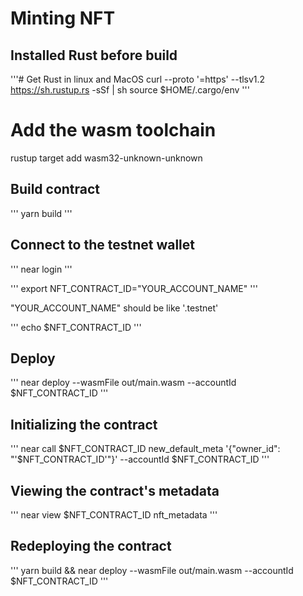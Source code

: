 # Minting NFT

## Installed Rust before build
'''# Get Rust in linux and MacOS
curl --proto '=https' --tlsv1.2 https://sh.rustup.rs -sSf | sh
source $HOME/.cargo/env
'''

# Add the wasm toolchain
rustup target add wasm32-unknown-unknown

## Build contract
'''
yarn build
'''

## Connect to the testnet wallet
'''
near login
'''

'''
export NFT_CONTRACT_ID="YOUR_ACCOUNT_NAME"
'''

"YOUR_ACCOUNT_NAME" should be like '.testnet'

'''
echo $NFT_CONTRACT_ID
'''

## Deploy

'''
near deploy --wasmFile out/main.wasm --accountId $NFT_CONTRACT_ID
'''

## Initializing the contract
'''
near call $NFT_CONTRACT_ID new_default_meta '{"owner_id": "'$NFT_CONTRACT_ID'"}' --accountId $NFT_CONTRACT_ID
'''

## Viewing the contract's metadata
'''
near view $NFT_CONTRACT_ID nft_metadata
'''

## Redeploying the contract
'''
yarn build && near deploy --wasmFile out/main.wasm --accountId $NFT_CONTRACT_ID
'''